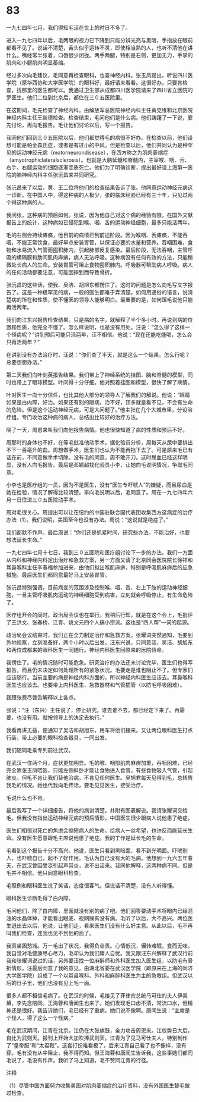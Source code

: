 # 83

一九七四年七月，我们得知毛活在世上的时日不多了。

进入一九七四年以后，毛两眼的视力已下降到只能分辨光亮与黑暗，手指放在眼前都看不见了。说话不清楚，舌头似乎运转不灵，即使相当熟的人，也听不清他在讲什么。嘴经常半张着，口唇很少闭拢。两手两腿，特别是右侧，更加无力，手掌的肌肉和小腿肌肉明显萎缩。

经过多次向毛建议，毛同意再检查眼科，也查神经内科。张玉凤提出，听说四川医学院（原华西协和大学医学院）的眼科好，最好请来看看。这很好办，只要肯检查，找那里的医生都可以。我通过卫生部从成都四川医学院请来了四川省立医院的罗医生。他们二位到北京后，都住在三０五医院里。

在这期间，毛先检查了神经内科。由解放军总医院神经内科主任黄克维和北京医院神经内科主任王新德检查。检查结束，毛问他们是什么病。他们踌躇了一下说，要先讨论，再向毛报告。毛让他们讨论以后，写一个报告。

我同他们回到三０五医院以后，他们都觉得毛的病很不好办。在检查以前，他们设想可能是帕金森氏症，或者是有过小的中风。但是检查以后，他们共同认为是种罕见的运动神经元病（motorneurondisease），在西方称之为肌肉萎缩症（amyotrophiclateralsclerosis）。也就是大脑延髓和脊髓内，主宰喉、咽、舌、右手、右腿运动的细胞逐渐变质死亡。他们为了明确诊断，提出最好请上海第一医院的脑神经内科主任张沅昌来共同研究。

张沅昌来了以后，黄、王二位将他们的检查结果告诉了张。他同意运动神经元病这一诊断。在中国人中，得这种病的人极少，张的临床经验已经有三十年，只见过两个得这种病的人。

我问张，这种病的预后如何。张说，因为他自己对这个病的经验有限，在国外文献报告上的统计，这种病如已侵犯到喉、咽、舌的运动神经细胞，最多只能活两年。

毛的右侧会持续瘫痪，他目前的病情已到前述阶段。因为喉咽、舌瘫痪，不能吞咽，不能正常饮食，最好早点安装胃管，以保证必要的水量和营养。吞咽困难，食物和水易流入气管而囤积肺内，引起肺部反复感染。最后阶段，无法吞咽，主管呼吸的横隔膜和肋间肌肉麻痹，病人无法呼吸。这种病没有任何有效的方法，只能稍微处长病人的生命。安装胃管可阻止食物囤积肺内。呼吸器可帮助病人呼吸。病人的任何活动都要注意，可能因摔到而导致骨折。

张沅昌的这些话，使我、吴洁、胡旭东都愣住了。这时的问题是怎么向毛写文字报告了。这是一种极罕见的病，一般的医生都难于弄清楚。如何用通俗的语言，说清楚病的所在和性质，使不懂医的领导人能够明白。最重要的是，如何跟毛说他只能再活两年。

我们向江东兴报告检查结果。只是病的名字，就解释了半个多小时。再说到病的位置和性质，他完全不懂了。怎么样说明，也是没有用处。汪说：“怎么得了这样一个怪病呢？”讲到预后可能只活两年，汪不相信。他说：“现在还能吃能喝，怎么会只再活两年？”

在讲到没有办法治疗时，汪说：“你们查了半天，就是这么一个结果。怎么行呢？总要想想办法。”

第二天我们向叶剑英报告结果。我们带上了神经系统的挂图、脑和脊髓的模型，同时也带上了眼球模型。叶问得十分仔细。他对照着挂图和模型，很快了解了病情。

叶对医生一向十分信任，也比其他大部分的领导人了解我们的解说。他说：“眼睛如果是白内障，好治。如果还有别的眼病，治不好，顶多就是看不见，不会有生命的危险。但是这个运动神经元病，可是大问题了。”他主张在几个大城市里，分设治疗组，专门收治这种病的病人，总结出比较好的治疗方法。

隔了一天，周恩来叫我们向他报告病情。他也很快知道了病的性质和预后不好。

周那时的身体也不好，在等毛批准他动手术。据化验员分析，周每天从尿中要排出不下一百亳升的血。周想做手术，医生们也认为不能再拖下去了。可是原来毛已有话在前，不同意做手术切除。没有毛的同意，周不敢开刀。这时尿血已经这样明显，没有人向毛报告。最后是邓颖超找化验员小李，让她向毛说明情况，争取毛同意。

小李也是医疗组的一员，因为不是医生，没有“医生专吓唬人”的嫌疑，而且尿血是她在检验，情况了解得比较清楚。李向毛说明以后，毛同意了。周在一九七四年六月一日住进三０五医院动手术。

周对毛很关心。周提出可以让在纽约的中国驻联合国代表团收集西方这病症的治疗办法（1）。我们说明，美国至今也没有办法。周说：“这说就是绝症了。”

我们都默不作声。最后周说：“你们还是抓紧时间，研究些办法。不能治好，也要想法延长生命。”

一九七四年七月十七日，我到三０五医院和医疗组讨论下一步的办法。我们一方面从内科和神经内科定出治疗和急救方案，另一方面又请了北京同会医院院长徐祥和耳鼻喉科主任李春福参加进来，由他们拟出喉肌麻痹，特别是呼吸肌麻痹后的应急措施。最后医生们都同意最好马上安装胃管。

张沅昌特别强调，目前病变的范围涉及控制喉、咽、舌、右上下肢的运动神经细胞，一旦主管呼吸肌肉运动的神经细胞受到病害，立刻就会呼吸停止，有生命危险了。

医疗组开会的同时，政治局会议也在举行。我稍后行知，就是在这个会上，毛批评了王洪文、张春桥、江青、姚文元四个人搞小宗派。这也是“四人帮”一词的起源。

政治局会议结束时，我们正在全力制定治疗和急救方案。张耀词突然通知，毛要到外地视察，立刻准备好，两个小时以后出发。汪东兴说，只同意我、吴洁、胡旭东和两位成都来的眼科医生一同随行。神经内科医生回原来的医院侍命。

我愣住了。毛的情况随时可能危急。研究治疗的办法还未讨论完毕，医生们也得写报告，而且仍未决定如何处理所有的紧急状况。毛要走是谁也阻止不了。但专家们应该随行。当前主要的病是神经内科方面的，所以神经内科医生应该去。耳鼻喉科医生也应该去。也要带上内科医生、急救器材和气管插管（以防毛呼吸困难）。

我跟张费尽唇舌解释以上各点。

张说：“汪（东兴）主任说了，停止研究。谁去谁不去，都已经定下来了。再需要，也没有用。就按领导上的决定去执行。”

我看再讲无益，便通知了吴洁和胡旭东，用车将他们接来。又让两位眼科医生打点行装，带上必要的眼科检查器具，一同出发。

我们随同毛乘专列前往武汉。

在武汉一住两个月，症状更加明显。毛的喉、咽部肌肉麻痹加重，吞咽困难，已经完全靠张玉凤喂饭，只能左侧斜卧才能让食物进入食管。有些食物吸入气管，引起肺炎。但毛不肯让我们替他治病，不肯见任何医生。吴旭君每天见得到毛，总转告我毛的情况。她也代我向毛传话，要毛见见医生，接受治疗。

毛说什么也不肯。

最后我写了一个详细报告，将他的病讲清楚，并附有图表解说。我请张耀词交给毛。但我没有指出运动神经元病的预后情形，中国医生很少跟病人说他患了绝症。

医生们相信对死亡的焦虑会缩短病人的生命。给病人一丝希望，也许反而能延长生命。没有医生愿意跟毛主席说他患了绝症。我的工作是延长毛的生命。

毛看到这个报告十分不高兴。他说，医生只看到黑暗面，看不到光明面。吓唬别人，也吓唬自已，起不了好作用。毛认为自已没有大的毛病。他想到一九六五年春天，在武汉曾因受凉引起声带炎，说不出话来。我同他解释，这两种病不同。但是毛并不相信。他只同意眼科检查。

毛照例和眼科医生说了笑话，态度很客气。但说话不清楚，没有人听得懂。

眼科医生诊断毛得了白内障。

毛问他们，除了白内障，里面就没有别的病了吧。他们回答要动手术将眼内已经混浊的水晶体掉，才能看出眼底、视网膜有没有病。毛听了以后，大不高兴。两位医生退出去以后，他说，让他们走，看来医生们没有什么好主意。从此以后，毛不再叫我们检查，连我也见不到他的面了。

我真坐困愁城。万一毛出了状况，我得负全责。心情低沉，辗转难眠，食而无味。我自觉对毛健康尽心尽力，毛却认为我们庸人自忧。我又跟汪东兴解释了武汉行前我和张耀词说过的话，另外要汪找一位麻醉师和外科医生加入医生组，以防毛有骨折情形。汪最后同意了我的意见。由湖北省委在武汉医学院（即原来在上海的同济大学医学院）组成了一个以耳鼻喉科、外科和麻醉科医生为主的急救组。但武汉以后的日子里，他们也没有见上毛一面。

很多人都不相信毛病了。在武汉的时候，毛接见了菲律宾总统马可仕的夫人伊美黛，李先念陪同。王海蓉和唐闻生也来了。她们发现毛口齿不清，常流口水，但精神还是很好。我告诉她们，毛已经有了重病。她们说不像啊。唐闻生说：“主席是个怪人，得了这么一个怪病。”

毛在武汉期间，江青在北京。江仍在大张旗鼓，全力攻击周恩来。江权势日大后，自比为武则天。报刊上开始大加吹捧武则天。江青为了见马可仕夫人，特别制作了“皇帝服”和“太君鞋”。这套打扮难看极了。后来江青自己看了也不像样，没有穿。毛有没有从中阻止，我不得而知。但王海蓉和唐闻生告诉我，这些事她们都同毛说了，毛没有作声。我听了马上知道，毛不赞同江青的行径。

注释

（1）尽管中国方面努力收集美国对肌肉萎缩症的治疗资料，没有外国医生替毛做过检查。
